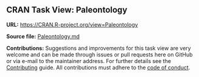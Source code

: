 ## CRAN Task View: Paleontology

**URL:** <https://CRAN.R-project.org/view=Paleontology>

**Source file:** [Paleontology.md](Paleontology.md)

**Contributions:** Suggestions and improvements for this task view are very
welcome and can be made through issues or pull requests here on GitHub or
via e-mail to the maintainer address. For further details see the
[Contributing](https://github.com/cran-task-views/ctv/blob/main/Contributing.md)
guide. All contributions must adhere to the
[code of conduct](https://github.com/cran-task-views/ctv/blob/main/CodeOfConduct.md).
